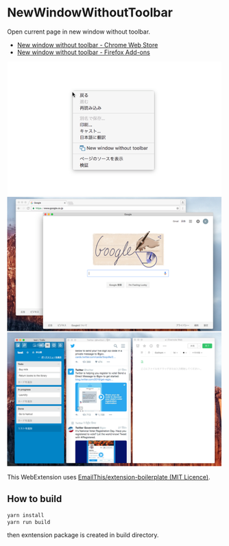 # NewWindowWithoutToolbar

Open current page in new window without toolbar.

* [New window without toolbar - Chrome Web Store](https://chrome.google.com/webstore/detail/new-window-without-toolba/epcobhhlenfbjlmooebphgjcgdmbjgnb)
* [New window without toolbar - Firefox Add-ons](https://addons.mozilla.org/ja/firefox/addon/new-window-without-toolbar/)

<img src="screenshot.png" width="500">
<img src="screenshot2.png" width="500">
<img src="screenshot3.png" width="500">

This WebExtension uses [EmailThis/extension-boilerplate (MIT Licence)](https://github.com/EmailThis/extension-boilerplate).


## How to build

```
yarn install
yarn run build
```

then exntension package is created in build directory.